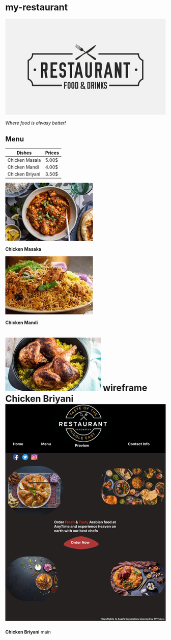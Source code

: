 # my-restaurant

![logo](res.jpg)

_Where food is alwasy better!_

## Menu


| **Dishes**     | **Prices** |
| ------------   | ---------  |
| Chicken Masala | 5.00$      |
| Chicken Mandi  | 4.00$      |
| Chicken Briyani| 3.50$      |

![Masala](mk.jpg)

 **Chicken Masaka**

 ![Mandi](mandi.jpg)
 
 **Chicken Mandi**

 ![Briyani](briyani.jpg)
wireframe
 **Chicken Briyani**
  ![wireframe](wireframe.jpg)
=======
 
 **Chicken Briyani**
 main
